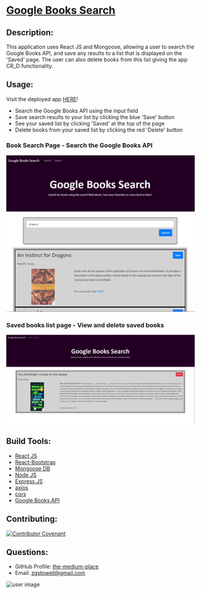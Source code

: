 <a href="https://pacific-earth-75465.herokuapp.com/">
  <h1>Google Books Search</h1>
</a>

## Description: 
This application uses React JS and Mongoose, allowing a user to search the Google Books API, and save any results to a list that is displayed on the 'Saved' page. The user can also delete books from this list giving the app CR_D functionality. 

## Usage: 
Visit the deployed app [HERE](https://pacific-earth-75465.herokuapp.com/)!

* Search the Google Books API using the input field
* Save search results to your list by clicking the blue 'Save' button
* See your saved list by clicking 'Saved' at the top of the page
* Delete books from your saved list by clicking the red 'Delete' button

### Book Search Page - Search the Google Books API
![screenshot 1](./screenshot1.png)

### Saved books list page - View and delete saved books 
![screenshot 1](./screenshot2.png)
 

## Build Tools:
* [React JS](https://reactjs.org)
* [React-Bootstrap](https://react-bootstrap.github.io)
* [Mongoose DB](https://mongoosejs.com)
* [Node JS](https://nodejs.org/en/)
* [Express JS](http://expressjs.com/)
* [axios](https://www.npmjs.com/package/axios)
* [cors](https://www.npmjs.com/package/cors)
* [Google Books API](https://books.google.com/?hl=en)


## Contributing:
[![Contributor Covenant](https://img.shields.io/badge/Contributor%20Covenant-v2.0%20adopted-ff69b4.svg)](https://www.contributor-covenant.org/version/2/0/code_of_conduct/)
## Questions:
* GitHub Profile:  [the-medium-place](https://github.com/the-medium-place)
* Email: <zgstowell@gmail.com>


![user image](https://avatars3.githubusercontent.com/u/58536071?v=4&s=50)
